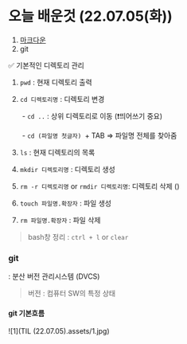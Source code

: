 # 오늘 배운것 (22.07.05(화))

1.  [마크다운](./실습.md)
2.  git



✅ 기본적인 디렉토리 관리

1. `pwd` : 현재 디렉토리 출력

2. `cd 디렉토리명` : 디렉토리 변경

   ​	- `cd ..` : 상위 디렉토리로 이동 (❗띄어쓰기 중요)

   ​	- `cd (파일명 첫글자) `+ TAB => 파일명 전체를 찾아줌

3.  `ls` : 현재 디렉토리의 목록

4.  `mkdir 디렉토리명` : 디렉토리 생성

5.  `rm -r 디렉토리명`  or `rmdir 디렉토리명`: 디렉토리 삭제 ()

6. `touch 파일명.확장자` : 파일 생성

7. `rm 파일명.확장자` : 파일 삭제

> bash창 정리 : `ctrl + l` or `clear` 



### git

: 분산 버전 관리시스템 (DVCS)

> 버전 : 컴퓨터 SW의 특정 상태

#### git 기본흐름

![1](TIL (22.07.05).assets/1.jpg)









